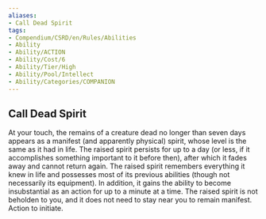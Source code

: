 ```yaml
---
aliases:
- Call Dead Spirit
tags:
- Compendium/CSRD/en/Rules/Abilities
- Ability
- Ability/ACTION
- Ability/Cost/6
- Ability/Tier/High
- Ability/Pool/Intellect
- Ability/Categories/COMPANION
---
```


  
## Call Dead Spirit  
At your touch, the remains of a creature dead no longer than seven days appears as a manifest (and apparently physical) spirit, whose level is the same as it had in life. The raised spirit persists for up to a day (or less, if it accomplishes something important to it before then), after which it fades away and cannot return again. The raised spirit remembers everything it knew in life and possesses most of its previous abilities (though not necessarily its equipment). In addition, it gains the ability to become insubstantial as an action for up to a minute at a time. The raised spirit is not beholden to you, and it does not need to stay near you to remain manifest. Action to initiate. 